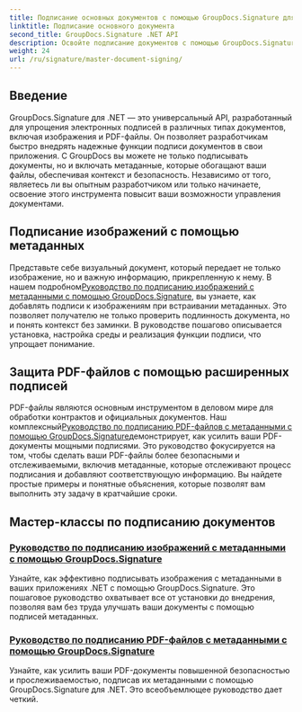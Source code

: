 ```yaml
---
title: Подписание основных документов с помощью GroupDocs.Signature для .NET
linktitle: Подписание основного документа
second_title: GroupDocs.Signature .NET API
description: Освойте подписание документов с помощью GroupDocs.Signature для .NET в наших подробных руководствах. Подписывайте изображения и PDF-файлы с метаданными без усилий.
weight: 24
url: /ru/signature/master-document-signing/
---
```

## Введение

GroupDocs.Signature для .NET — это универсальный API, разработанный для упрощения электронных подписей в различных типах документов, включая изображения и PDF-файлы. Он позволяет разработчикам быстро внедрять надежные функции подписи документов в свои приложения. С GroupDocs вы можете не только подписывать документы, но и включать метаданные, которые обогащают ваши файлы, обеспечивая контекст и безопасность. Независимо от того, являетесь ли вы опытным разработчиком или только начинаете, освоение этого инструмента повысит ваши возможности управления документами.

## Подписание изображений с помощью метаданных  
Представьте себе визуальный документ, который передает не только изображение, но и важную информацию, прикрепленную к нему. В нашем подробном[Руководство по подписанию изображений с метаданными с помощью GroupDocs.Signature](./signing-images-with-metadata/), вы узнаете, как добавлять подписи к изображениям при встраивании метаданных. Это позволяет получателю не только проверить подлинность документа, но и понять контекст без заминки. В руководстве пошагово описывается установка, настройка среды и реализация функции подписи, что упрощает понимание.

## Защита PDF-файлов с помощью расширенных подписей  
 PDF-файлы являются основным инструментом в деловом мире для обработки контрактов и официальных документов. Наш комплексный[Руководство по подписанию PDF-файлов с метаданными с помощью GroupDocs.Signature](./signing-pdf-with-metadata/)демонстрирует, как усилить ваши PDF-документы мощными подписями. Это руководство фокусируется на том, чтобы сделать ваши PDF-файлы более безопасными и отслеживаемыми, включив метаданные, которые отслеживают процесс подписания и добавляют соответствующую информацию. Вы найдете простые примеры и понятные объяснения, которые позволят вам выполнить эту задачу в кратчайшие сроки.

## Мастер-классы по подписанию документов
### [Руководство по подписанию изображений с метаданными с помощью GroupDocs.Signature](./signing-images-with-metadata/)
Узнайте, как эффективно подписывать изображения с метаданными в ваших приложениях .NET с помощью GroupDocs.Signature. Это пошаговое руководство охватывает все от установки до внедрения, позволяя вам без труда улучшать ваши документы с помощью подписей метаданных.
### [Руководство по подписанию PDF-файлов с метаданными с помощью GroupDocs.Signature](./signing-pdf-with-metadata/)
Узнайте, как усилить ваши PDF-документы повышенной безопасностью и прослеживаемостью, подписав их метаданными с помощью GroupDocs.Signature для .NET. Это всеобъемлющее руководство дает четкий.